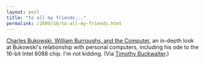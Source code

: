 ```yaml
---
layout: post
title: "to all my friends..."
permalink: /2009/10/to-all-my-friends.html
---
```


<p><a href="http://realitystudio.org/bibliographic-bunker/charles-bukowski-william-burroughs-and-the-computer/">Charles Bukowski, William Burroughs, and the Computer</a>, an in-depth look at Bukowski&#39;s relationship with personal computers, including his ode to the 16-bit Intel 8088 chip.  I&#39;m not kidding.  (Via <a href="http://timothybuckwalter.typepad.com/">Timothy Buckwalter</a>.)</p>


